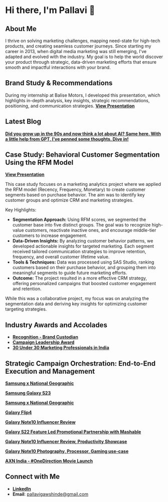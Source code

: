# Hi there, I'm Pallavi 👋

## About Me
I thrive on solving marketing challenges, mapping need-state for high-tech products, and creating seamless customer journeys. Since starting my career in 2013, when digital media marketing was still emerging, I've adapted and evolved with the industry. My goal is to help the world discover your product through strategic, data-driven marketing efforts that ensure smooth and impactful interactions with your brand.

## Brand Study & Recommendations
During my internship at Balise Motors, I developed this presentation, which highlights in-depth analysis, key insights, strategic recommendations, positioning, and communication strategies.
**[View Presentation](https://drive.google.com/file/d/1p8Eg4yJk30HSmoqUeaCsXEXXSdnuyzBA/preview)**


## Latest Blog
**[Did you grow up in the 90s and now think a lot about AI? Same here. With a little help from GPT, I’ve penned some thoughts. Dive in!](https://www.linkedin.com/pulse/did-you-grow-up-90s-now-think-lot-ai-same-here-little-gawshinde-dgxle/?trackingId=HYXoLAEAQ4qwLqG9ikKnWw%3D%3D)**

## Case Study: Behavioral Customer Segmentation Using the RFM Model
**[View Presentation](https://drive.google.com/file/d/1QgaBnkNKLB5oqimrzfDUlBQR7V9SPdVG/view?usp=sharing)**

This case study focuses on a marketing analytics project where we applied the RFM model (Recency, Frequency, Monetary) to create customer segments based on purchase behavior. The aim was to identify key customer groups and optimize CRM and marketing strategies.

Key Highlights:

- **Segmentation Approach:** Using RFM scores, we segmented the customer base into five distinct groups. The goal was to recognize high-value customers, reactivate inactive ones, and encourage middle-tier customers to increase engagement.
- **Data-Driven Insights:** By analyzing customer behavior patterns, we developed actionable insights for targeted marketing. Each segment received tailored communication strategies to improve retention, frequency, and overall customer lifetime value.
- **Tools & Techniques:** Data was processed using SAS Studio, ranking customers based on their purchase behavior, and grouping them into meaningful segments to guide future marketing efforts.
- **Outcome:** The project resulted in a more effective CRM strategy, offering personalized campaigns that boosted customer engagement and retention.

While this was a collaborative project, my focus was on analyzing the segmentation data and deriving key insights for optimizing customer targeting strategies.

## Industry Awards and Accolades
- **[Recognition - Brand Custodian](https://www.facebook.com/photo/?fbid=1131550686953768&set=a.1131537286955108)**
- **[Campaign Leadership Award](https://kyooriuscreative.awardsengine.com/?action=ows:entries.details&e=65528&project_year=2021)**
- **[30 Under 30 Marketing Professionals in India](https://www.slideshare.net/SocialSamosa/presenting-ss30under30-winners)**

## Strategic Campaign Orchestration: End-to-End Execution and Management

**[Samsung x National Geographic](https://www.youtube.com/watch?v=uGZztvUL0zY&ab_channel=SamsungIndia)**

**[Samsung Galaxy S23](https://www.youtube.com/watch?v=kw7G_6UBy8g&ab_channel=SamsungIndia)**

**[Samsung x National Geographic](https://www.youtube.com/watch?v=fE1G_dRub2o&ab_channel=SamsungIndia)**

**[Galaxy Flip4](https://www.youtube.com/watch?v=1RAL9roh9Wk&ab_channel=SamsungIndia)**

**[Galaxy Note10 Influencer Review](https://www.youtube.com/watch?v=xMiSt2fT4lI&ab_channel=MashableIndia)**

**[Galaxy S22 Feature Led Promotional Partnership with Mashable](https://www.youtube.com/watch?v=BVOUEkwk70w&t=13s&ab_channel=MashableIndia)**

**[Galaxy Note10 Influencer Review, Productivity Showcase](https://www.youtube.com/watch?v=2dZgZUz0hIY&ab_channel=Tripoto)**

**[Galaxy Note10 Photography, Processor, Gaming use-case](https://www.youtube.com/watch?v=34Cukv2JA6g&ab_channel=Tripoto)**

**[AXN India - #OneDirection Movie Launch](https://www.youtube.com/watch?v=GCoD0dYEE7U&ab_channel=TonicWorldwide)**

## Connect with Me
- **[LinkedIn](https://www.linkedin.com/in/paveegee/)**
- **Email**: pallavigawshinde@gmail.com
